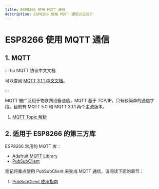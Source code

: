 ```yaml
---
title: ESP8266 使用 MQTT 通信
description: ESP8266 使用 MQTT 通信方法简介
---
```


# ESP8266 使用 MQTT 通信

## 1. MQTT

::: tip MQTT 协议中文文档

可以查阅 [MQTT 3.1.1 中文文档](https://mcxiaoke.gitbooks.io/mqtt-cn/content/)。

:::

MQTT 被广泛用于物联网设备通信，MQTT 基于 TCP/IP，只有较简单的通信字段。目前有 MQTT 5.0 和 MQTT 3.1.1 两个主流版本。

1. [MQTT Topic 解析](./mqtt-topic.md)

## 2. 适用于 ESP8266 的第三方库

ESP8266 常用的 MQTT 库：
- [Adafruit MQTT Library](https://github.com/adafruit/Adafruit_MQTT_Library)
- [PubSubClient](https://github.com/knolleary/pubsubclient)

笔记将重点使用 PubSubClient 来完成 MQTT 通信，请阅读下面的章节：

1. [PubSubClient 使用指南](./pub-sub-client.md)
